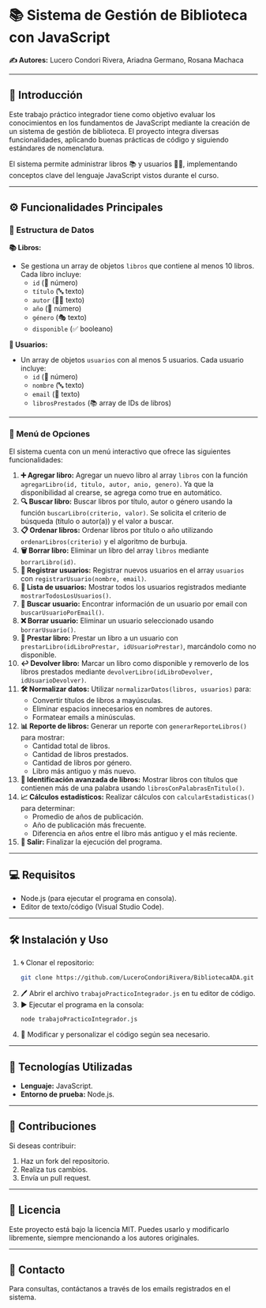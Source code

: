 # 📚 Sistema de Gestión de Biblioteca con JavaScript

**✍️ Autores:** Lucero Condori Rivera, Ariadna Germano, Rosana Machaca

---

## 📖 Introducción
Este trabajo práctico integrador tiene como objetivo evaluar los conocimientos en los fundamentos de JavaScript mediante la creación de un sistema de gestión de biblioteca. El proyecto integra diversas funcionalidades, aplicando buenas prácticas de código y siguiendo estándares de nomenclatura.

El sistema permite administrar libros 📚 y usuarios 👩‍💻, implementando conceptos clave del lenguaje JavaScript vistos durante el curso.

---

## ⚙️ Funcionalidades Principales

### 📂 Estructura de Datos

**📚 Libros:**
- Se gestiona un array de objetos `libros` que contiene al menos 10 libros. Cada libro incluye:
  - `id` (🔢 número)
  - `título` (🔤 texto)
  - `autor` (👨‍💼 texto)
  - `año` (📅 número)
  - `género` (🎭 texto)
  - `disponible` (✅ booleano)

**👤 Usuarios:**
- Un array de objetos `usuarios` con al menos 5 usuarios. Cada usuario incluye:
  - `id` (🔢 número)
  - `nombre` (🔤 texto)
  - `email` (📧 texto)
  - `librosPrestados` (📚 array de IDs de libros)

---

### 📝 Menú de Opciones
El sistema cuenta con un menú interactivo que ofrece las siguientes funcionalidades:

1. **➕ Agregar libro:** Agregar un nuevo libro al array `libros` con la función `agregarLibro(id, titulo, autor, anio, genero)`. Ya que la disponibilidad al crearse, se agrega como true en automático.
2. **🔍 Buscar libro:** Buscar libros por título, autor o género usando la función `buscarLibro(criterio, valor)`. Se solicita el criterio de búsqueda (título o autor(a)) y el valor a buscar. 
3. **📋 Ordenar libros:** Ordenar libros por título o año utilizando `ordenarLibros(criterio)` y el algoritmo de burbuja.
4. **🗑️ Borrar libro:** Eliminar un libro del array `libros` mediante `borrarLibro(id)`.
5. **👥 Registrar usuarios:** Registrar nuevos usuarios en el array `usuarios` con `registrarUsuario(nombre, email)`.
6. **📃 Lista de usuarios:** Mostrar todos los usuarios registrados mediante `mostrarTodosLosUsuarios()`.
7. **🧐 Buscar usuario:** Encontrar información de un usuario por email con `buscarUsuarioPorEmail()`.
8. **❌ Borrar usuario:** Eliminar un usuario seleccionado usando `borrarUsuario()`.
9. **📖 Prestar libro:** Prestar un libro a un usuario con `prestarLibro(idLibroPrestar, idUsuarioPrestar)`, marcándolo como no disponible.
10. **↩️ Devolver libro:** Marcar un libro como disponible y removerlo de los libros prestados mediante `devolverLibro(idLibroDevolver, idUsuarioDevolver)`.
11. **🛠️ Normalizar datos:** Utilizar `normalizarDatos(libros, usuarios)` para:
    - Convertir títulos de libros a mayúsculas.
    - Eliminar espacios innecesarios en nombres de autores.
    - Formatear emails a minúsculas.
12. **📊 Reporte de libros:** Generar un reporte con `generarReporteLibros()` para mostrar:
    - Cantidad total de libros.
    - Cantidad de libros prestados.
    - Cantidad de libros por género.
    - Libro más antiguo y más nuevo.
13. **🔎 Identificación avanzada de libros:** Mostrar libros con títulos que contienen más de una palabra usando `librosConPalabrasEnTitulo()`.
14. **📈 Cálculos estadísticos:** Realizar cálculos con `calcularEstadisticas()` para determinar:
    - Promedio de años de publicación.
    - Año de publicación más frecuente.
    - Diferencia en años entre el libro más antiguo y el más reciente.
15. **🚪 Salir:** Finalizar la ejecución del programa.

---

## 💻 Requisitos

- Node.js (para ejecutar el programa en consola).
- Editor de texto/código (Visual Studio Code).

---

## 🛠️ Instalación y Uso

1. 🌀 Clonar el repositorio:
   ```bash
   git clone https://github.com/LuceroCondoriRivera/BibliotecaADA.git
   ```
2. 🖊️ Abrir el archivo `trabajoPracticoIntegrador.js` en tu editor de código.
3. ▶️ Ejecutar el programa en la consola:
   ```bash
   node trabajoPracticoIntegrador.js
   ```
4. 🔧 Modificar y personalizar el código según sea necesario.

---

## 🧰 Tecnologías Utilizadas

- **Lenguaje:** JavaScript.
- **Entorno de prueba:** Node.js.

---

## 🤝 Contribuciones

Si deseas contribuir:
1. Haz un fork del repositorio.
2. Realiza tus cambios.
3. Envía un pull request.

---

## 📜 Licencia

Este proyecto está bajo la licencia MIT. Puedes usarlo y modificarlo libremente, siempre mencionando a los autores originales.

---

## 📩 Contacto

Para consultas, contáctanos a través de los emails registrados en el sistema.
